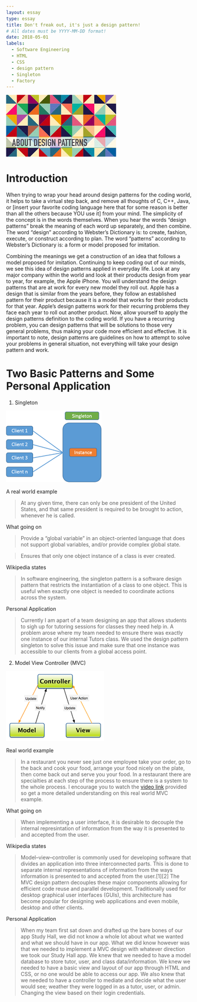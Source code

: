 ```yaml
---
layout: essay
type: essay
title: Don't freak out, it's just a design pattern! 
# All dates must be YYYY-MM-DD format!
date: 2018-05-01
labels:
  - Software Engineering
  - HTML
  - CSS
  - design pattern
  - Singleton
  - Factory
---
```


<div class="ui centered large image">
  <img class="ui image" src="../images/DP.jpg ">
</div>

  Introduction
=================

When trying to wrap your head around design patterns for the coding world, it helps to take a virtual step back, and remove all thoughts of C, C++, Java, or [insert your favorite coding language here that for some reason is better than all the others because YOU use it] from your mind. The simplicity of the concept is in the words themselves. When you hear the words “design patterns” break the meaning of each word up separately, and then combine. The word “design” according to Webster’s Dictionary is: to create, fashion, execute, or construct according to plan. The word “patterns” according to Webster’s Dictionary is: a form or model proposed for imitation. 

Combining the meanings we get a construction of an idea that follows a model proposed for imitation. Continuing to keep coding out of our minds, we see this idea of design patterns applied in everyday life. Look at any major company within the world and look at their products design from year to year, for example, the Apple iPhone. You will understand the design patterns that are at work for every new model they roll out. Apple has a design that is similar from the years before, they follow an established pattern for their product because it is a model that works for their products for that year. Apple’s design patterns work for their recurring problems they face each year to roll out another product. Now, allow yourself to apply the design patterns definition to the coding world. If you have a recurring problem, you can design patterns that will be solutions to those very general problems, thus making your code more efficient and effective. It is important to note, design patterns are guidelines on how to attempt to solve your problems in general situation, not everything will take your design pattern and work.

  Two Basic Patterns and Some Personal Application
=================

1. Singleton

<div class="ui medium rounded images">
  <img class="ui image" src="../images/singleton.png ">
</div>

A real world example
>At any given time, there can only be one president of the United States, and that same president is required to be brought to action, whenever he is called.  

What going on
>Provide a “global variable” in an object-oriented language that does not support global variables, and/or provide complex global state.

>Ensures that only one object instance of a class is ever created.

Wikipedia states
>In software engineering, the singleton pattern is a software design pattern that restricts the instantiation of a class to one object. This is useful when exactly one object is needed to coordinate actions across the system.

Personal Application
>Currently I am apart of a team designing an app that allows students to sigh up for tutoring sessions for classes they need help in. A problem arose where my team needed to ensure there was exactly one instance of our internal Tutors class. We used the design pattern singleton to solve this issue and make sure that one instance was accessible to our clients from a global access point. 

2. Model View Controller (MVC)

<div class="ui medium rounded images">
  <img class="ui image" src="../images/MVC.png ">
</div>

Real world example
>In a restaurant you never see just one employee take your order, go to the back and cook your food, arrange your food nicely on the plate, then come back out and serve you your food. In a restaurant there are specialties at each step of the process to ensure there is a system to the whole process. I encourage you to watch the <a href="https://youtu.be/f46WEeM8HTA">video link</a> provided so get a more detailed understanding on this real world MVC example. 

What going on
>When implementing a user interface, it is desirable to decouple the internal represintation of information from the way it is presented to and accepted from the user.

Wikipedia states
>Model–view–controller is commonly used for developing software that divides an application into three interconnected parts. This is done to separate internal representations of information from the ways information is presented to and accepted from the user.[1][2] The MVC design pattern decouples these major components allowing for efficient code reuse and parallel development. Traditionally used for desktop graphical user interfaces (GUIs), this architecture has become popular for designing web applications and even mobile, desktop and other clients.

Personal Application
>When my team first sat down and drafted up the bare bones of our app Study Hall, we did not know a whole lot about what we wanted and what we should have in our app. What we did know however was that we needed to implement a MVC design with whatever direction we took our Study Hall app. We knew that we needed to have a model database to store tutor, user, and class data/information. We knew we needed to have a basic view and layout of our app through HTML and CSS, or no one would be able to access our app. We also knew that we needed to have a controller to mediate and decide what the user would see; weather they were logged in as a tutor, user, or admin. Changing the view based on their login credentials.


